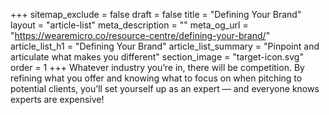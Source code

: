 +++
sitemap_exclude = false
draft = false
title = "Defining Your Brand"
layout = "article-list"
meta_description = ""
meta_og_url = "https://wearemicro.co/resource-centre/defining-your-brand/"
article_list_h1 = "Defining Your Brand"
article_list_summary = "Pinpoint and articulate what makes you different"
section_image = "target-icon.svg"
order = 1
+++
Whatever industry you’re in, there will be competition. By refining what you offer and knowing what to focus on when pitching to potential clients, you’ll set yourself up as an expert — and everyone knows experts are expensive!